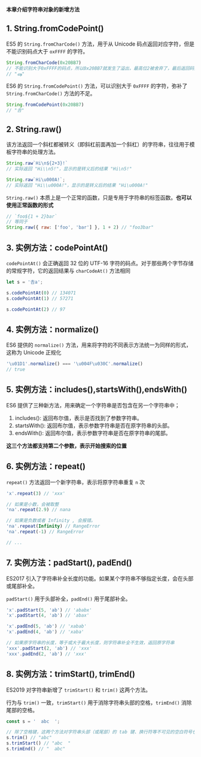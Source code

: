 **本章介绍字符串对象的新增方法**

## 1. String.fromCodePoint()

ES5 的 `String.fromCharCode()` 方法，用于从 Unicode 码点返回对应字符，但是不能识别码点大于 `oxFFFF` 的字符。

````javascript
String.fromCharCode(0x20BB7)
// 不能识别大于0xFFFF的码点，所以0x20BB7就发生了溢出，最高位2被舍弃了，最后返回码点U+0BB7对应的字符，而不是码点U+20BB7对应的字符。
// "ஷ"
````

ES6 的 `String.fromCodePoint()` 方法，可以识别大于 `0xFFFF` 的字符，弥补了 `String.fromCharCode()` 方法的不足。

```javascript
String.fromCodePoint(0x20BB7)
// "𠮷"
```

## 2. String.raw()

该方法返回一个斜杠都被转义（即斜杠前面再加一个斜杠）的字符串，往往用于模板字符串的处理方法。

```javascript
String.raw`Hi\n${2+3}!`
// 实际返回 "Hi\\n5!"，显示的是转义后的结果 "Hi\n5!"

String.raw`Hi\u000A!`;
// 实际返回 "Hi\\u000A!"，显示的是转义后的结果 "Hi\u000A!"
```

`String.raw()` 本质上是一个正常的函数，只是专用于字符串的标签函数。**也可以使用正常函数的形式**

```javascript
// `foo${1 + 2}bar`
// 等同于
String.raw({ raw: ['foo', 'bar'] }, 1 + 2) // "foo3bar"
```

## 3. 实例方法：codePointAt()

`codePointAt()` 会正确返回 32 位的 UTF-16 字符的码点。对于那些两个字节存储的常规字符，它的返回结果与 `charCodeAt()` 方法相同

```javascript
let s = '𠮷a';

s.codePointAt(0) // 134071
s.codePointAt(1) // 57271

s.codePointAt(2) // 97
```

## 4. 实例方法：normalize()

ES6 提供的 `normalize()` 方法，用来将字符的不同表示方法统一为同样的形式，这称为 Unicode 正规化

```javascript
'\u01D1'.normalize() === '\u004F\u030C'.normalize()
// true
```

## 5. 实例方法：includes(),startsWith(),endsWith()

ES6 提供了三种新方法，用来确定一个字符串是否包含在另一个字符串中；

1. includes(): 返回布尔值，表示是否找到了参数字符串。
2. startsWith(): 返回布尔值，表示参数字符串是否在原字符串的头部。
3. endsWith(): 返回布尔值，表示参数字符串是否在原字符串的尾部。

**这三个方法都支持第二个参数，表示开始搜索的位置**

## 6. 实例方法：repeat()

`repeat()` 方法返回一个新字符串，表示将原字符串重复 `n` 次

```javascript
'x'.repeat(3) // 'xxx'

// 如果是小数，会被取整
'na'.repeat(2.9) // nana

// 如果是负数或者 Infinity , 会报错。
'na'.repeat(Infinity) // RangeError
'na'.repeat(-1) // RangeError

// ...
```

## 7. 实例方法：padStart(), padEnd()

ES2017 引入了字符串补全长度的功能。如果某个字符串不够指定长度，会在头部或尾部补全。

`padStart()` 用于头部补全，`padEnd()` 用于尾部补全。

```javascript
'x'.padStart(5, 'ab') // 'ababx'
'x'.padStart(4, 'ab') // 'abax'

'x'.padEnd(5, 'ab') // 'xabab'
'x'.padEnd(4, 'ab') // 'xaba'

// 如果原字符串的长度，等于或大于最大长度，则字符串补全不生效，返回原字符串
'xxx'.padStart(2, 'ab') // 'xxx'
'xxx'.padEnd(2, 'ab') // 'xxx'
```

## 8. 实例方法：trimStart(), trimEnd()

ES2019 对字符串新增了 `trimStart()` 和 `trim()` 这两个方法。

行为与 `trim()` 一致，`trimStart()` 用于消除字符串头部的空格，`trimEnd()` 消除尾部的空格。

```javascript
const s = '  abc  ';

// 除了空格键，这两个方法对字符串头部（或尾部）的 tab 键、换行符等不可见的空白符号也有效。
s.trim() // "abc"
s.trimStart() // "abc  "
s.trimEnd() // "  abc"
```



















